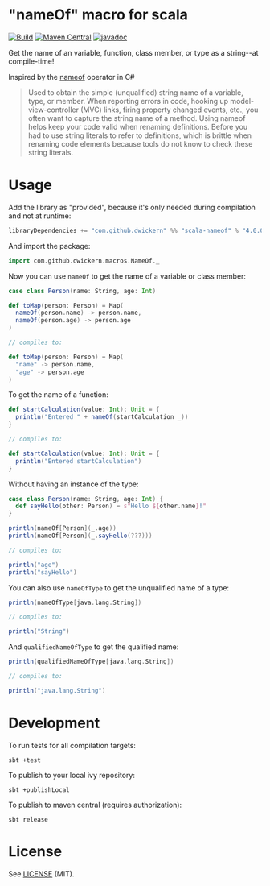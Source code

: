 "nameOf" macro for scala
========================

[![Build](https://github.com/dwickern/scala-nameof/workflows/build/badge.svg)](https://github.com/dwickern/scala-nameof/actions)
[![Maven Central](https://maven-badges.herokuapp.com/maven-central/com.github.dwickern/scala-nameof_2.13/badge.svg)](https://maven-badges.herokuapp.com/maven-central/com.github.dwickern/scala-nameof_2.13)
[![javadoc](https://javadoc.io/badge2/com.github.dwickern/scala-nameof_2.13/javadoc.svg)](https://javadoc.io/doc/com.github.dwickern/scala-nameof_2.13/latest/com/github/dwickern/macros/NameOf.html)

Get the name of an variable, function, class member, or type as a string--at compile-time!

Inspired by the [nameof](https://msdn.microsoft.com/en-us/library/dn986596.aspx) operator in C#

> Used to obtain the simple (unqualified) string name of a variable, type, or member. When reporting errors in code, hooking up model-view-controller (MVC) links, firing property changed events, etc., you often want to capture the string name of a method. Using nameof helps keep your code valid when renaming definitions. Before you had to use string literals to refer to definitions, which is brittle when renaming code elements because tools do not know to check these string literals.

Usage
=====

Add the library as "provided", because it's only needed during compilation and not at runtime:
```sbt
libraryDependencies += "com.github.dwickern" %% "scala-nameof" % "4.0.0" % "provided"
```

And import the package:
```scala mdoc
import com.github.dwickern.macros.NameOf._
```

Now you can use `nameOf` to get the name of a variable or class member:
```scala mdoc:nest
case class Person(name: String, age: Int)

def toMap(person: Person) = Map(
  nameOf(person.name) -> person.name,
  nameOf(person.age) -> person.age
)
```
```scala mdoc:nest
// compiles to:

def toMap(person: Person) = Map(
  "name" -> person.name,
  "age" -> person.age
)
```

To get the name of a function:
```scala mdoc:nest
def startCalculation(value: Int): Unit = {
  println("Entered " + nameOf(startCalculation _))
}
```
```scala mdoc:nest
// compiles to:

def startCalculation(value: Int): Unit = {
  println("Entered startCalculation")
}
```

Without having an instance of the type:
```scala mdoc:nest
case class Person(name: String, age: Int) {
  def sayHello(other: Person) = s"Hello ${other.name}!"
}

println(nameOf[Person](_.age))
println(nameOf[Person](_.sayHello(???)))
```
```scala mdoc:nest
// compiles to:

println("age")
println("sayHello")
```

You can also use `nameOfType` to get the unqualified name of a type:
```scala mdoc:nest
println(nameOfType[java.lang.String])
```
```scala mdoc:nest
// compiles to:

println("String")
```

And `qualifiedNameOfType` to get the qualified name:
```scala mdoc:nest
println(qualifiedNameOfType[java.lang.String])
```
```scala mdoc:nest
// compiles to:

println("java.lang.String")
```


Development
===========

To run tests for all compilation targets:

    sbt +test

To publish to your local ivy repository:

    sbt +publishLocal

To publish to maven central (requires authorization):

    sbt release


License
=======

See [LICENSE](LICENSE.md) (MIT).
